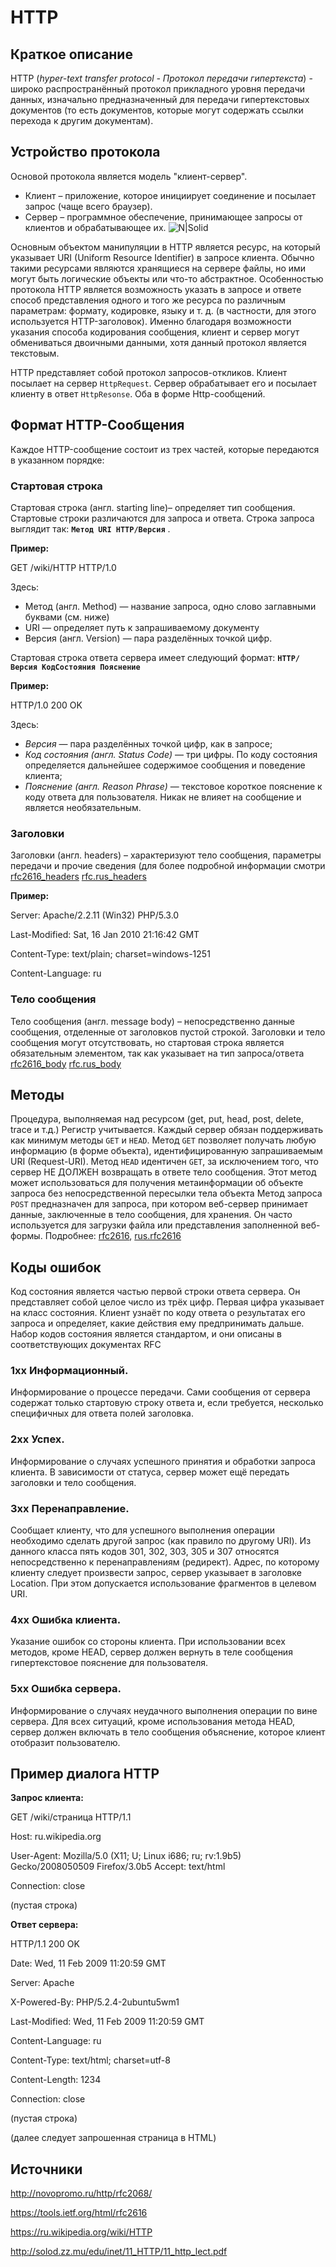 
# HTTP
## Краткое описание
HTTP (_hyper-text transfer protocol - Протокол передачи гипертекста_) - широко распространённый протокол прикладного уровня передачи данных, изначально предназначенный для передачи гипертекстовых документов (то есть документов, которые могут содержать ссылки перехода к другим документам).
## Устройство протокола
Основой протокола является модель "клиент-сервер". 
- Клиент – приложение, которое инициирует соединение и посылает запрос (чаще всего браузер).
- Сервер – программное обеспечение, принимающее запросы от клиентов и обрабатывающее их.
![N|Solid](http://www.javatpoint.com/images/http.JPG)

Основным объектом манипуляции в HTTP является ресурс, на который указывает URI (Uniform Resource Identifier) в запросе клиента. Обычно такими ресурсами являются хранящиеся на сервере файлы, но ими могут быть логические объекты или что-то абстрактное. Особенностью протокола HTTP является возможность указать в запросе и ответе способ представления одного и того же ресурса по различным параметрам: формату, кодировке, языку и т. д. (в частности, для этого используется HTTP-заголовок). Именно благодаря возможности указания способа кодирования сообщения, клиент и сервер могут обмениваться двоичными данными, хотя данный протокол является текстовым. 

HTTP представляет собой протокол запросов-откликов. Клиент посылает на сервер `HttpRequest`. Сервер обрабатывает его и посылает клиенту в ответ `HttpResonse`.
Оба в форме Http-сообщений.
## Формат HTTP-Сообщения
Каждое HTTP-сообщение состоит из трех частей, которые передаются в указанном порядке: 

### Cтартовая строка
Cтартовая строка (англ. starting line)– определяет тип сообщения. Стартовые строки различаются для запроса и ответа. Строка запроса выглядит так: 
__``Метод URI HTTP/Версия``__ .

__Пример:__ 

 GET /wiki/HTTP HTTP/1.0
 
 Здесь:
- Метод (англ. Method) — название запроса, одно слово заглавными буквами (см. ниже)
- URI — определяет путь к запрашиваемому документу
- Версия (англ. Version) — пара разделённых точкой цифр.
 
Стартовая строка ответа сервера имеет следующий формат: __`HTTP/Версия КодСостояния Пояснение`__

 __Пример:__
 
HTTP/1.0 200 OK 

Здесь:

 - _Версия_ — пара разделённых точкой цифр, как в запросе;
 - _Код состояния (англ. Status Code)_ — три цифры. По коду состояния определяется дальнейшее содержимое сообщения и поведение клиента;
 - _Пояснение (англ. Reason Phrase)_ — текстовое короткое пояснение к коду ответа для пользователя. Никак не влияет на сообщение и является необязательным.

### Заголовки
 Заголовки (англ. headers) – характеризуют тело сообщения, параметры передачи и прочие сведения (для более подробной информации смотри [rfc2616_headers](https://tools.ietf.org/html/rfc2616#section-4.2) [rfc.rus_headers](http://novopromo.ru/http/rfc2068/26.html)

__Пример:__

Server: Apache/2.2.11 (Win32) PHP/5.3.0

Last-Modified: Sat, 16 Jan 2010 21:16:42 GMT

Content-Type: text/plain; charset=windows-1251

Content-Language: ru

### Тело сообщения
Тело сообщения (англ. message body) – непосредственно данные сообщения, отделенные от заголовков пустой строкой. Заголовки и тело сообщения могут отсутствовать, но стартовая строка является обязательным элементом, так как указывает на тип запроса/ответа [rfc2616_body](https://tools.ietf.org/html/rfc2616#section-4.3) [rfc.rus_body](http://novopromo.ru/http/rfc2068/27.html)

## Методы 
Процедура, выполняемая над ресурсом (get, put, head, post, delete, trace и т.д.) Регистр учитывается. Каждый сервер обязан поддерживать как минимум методы `GET` и `HEAD`.
Метод `GET` позволяет получать любую информацию (в форме объекта), идентифицированную запрашиваемым URI (Request-URI).
Метод `HEAD` идентичен `GET`, за исключением того, что сервер НЕ ДОЛЖЕН возвращать в ответе тело сообщения. Этот метод может использоваться для получения метаинформации об объекте запроса без непосредственной пересылки тела объекта
 Метод запроса `POST` предназначен для запроса, при котором веб-сервер принимает данные, заключенные в тело сообщения, для хранения. Он часто используется для загрузки файла или представления заполненной веб-формы.
 Подробнее: [rfc2616](https://tools.ietf.org/html/rfc2616#section-5.1.1), [rus.rfc2616](https://novopromo.ru/http/rfc2068/32.html)

## Коды ошибок
Код состояния является частью первой строки ответа сервера. Он представляет собой целое число из трёх цифр. Первая цифра указывает на класс состояния. Клиент узнаёт по коду ответа о результатах его запроса и определяет, какие действия ему предпринимать дальше. Набор кодов состояния является стандартом, и они описаны в соответствующих документах RFC
### 1xx	Информационный. 
Информирование о процессе передачи.
Сами сообщения от сервера содержат только стартовую строку ответа и, если требуется, несколько специфичных для ответа полей заголовка. 
### 2xx Успех.
Информирование о случаях успешного принятия и обработки запроса клиента. В зависимости от статуса, сервер может ещё передать заголовки и тело сообщения.
### 3xx	Перенаправление. 
Сообщает клиенту, что для успешного выполнения операции необходимо сделать другой запрос (как правило по другому URI). Из данного класса пять кодов 301, 302, 303, 305 и 307 относятся непосредственно к перенаправлениям (редирект). Адрес, по которому клиенту следует произвести запрос, сервер указывает в заголовке Location. При этом допускается использование фрагментов в целевом URI.
### 4xx	Ошибка клиента.
Указание ошибок со стороны клиента. При использовании всех методов, кроме HEAD, сервер должен вернуть в теле сообщения гипертекстовое пояснение для пользователя.
### 5xx	Ошибка сервера.

Информирование о случаях неудачного выполнения операции по вине сервера. Для всех ситуаций, кроме использования метода HEAD, сервер должен включать в тело сообщения объяснение, которое клиент отобразит пользователю.
## Пример диалога HTTP

__Запрос клиента:__

GET /wiki/страница HTTP/1.1

Host: ru.wikipedia.org

User-Agent: Mozilla/5.0 (X11; U; Linux i686; ru; rv:1.9b5) Gecko/2008050509 Firefox/3.0b5
Accept: text/html

Connection: close

(пустая строка)  

__Ответ сервера:__

HTTP/1.1 200 OK 

Date: Wed, 11 Feb 2009 11:20:59 GMT

Server: Apache

X-Powered-By: PHP/5.2.4-2ubuntu5wm1

Last-Modified: Wed, 11 Feb 2009 11:20:59 GMT

Content-Language: ru

Content-Type: text/html; charset=utf-8

Content-Length: 1234

Connection: close

(пустая строка)

(далее следует запрошенная страница в HTML)
 
## Источники

 <http://novopromo.ru/http/rfc2068/>
 
  <https://tools.ietf.org/html/rfc2616>
  
 <https://ru.wikipedia.org/wiki/HTTP>
 
 <http://solod.zz.mu/edu/inet/11_HTTP/11_http_lect.pdf>
 
